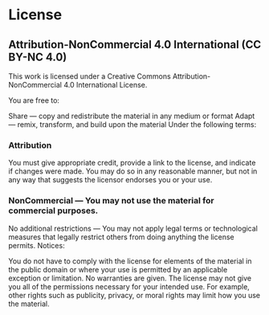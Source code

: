 # License

## Attribution-NonCommercial 4.0 International (CC BY-NC 4.0)

This work is licensed under a Creative Commons Attribution-NonCommercial 4.0 International License.

You are free to:

Share — copy and redistribute the material in any medium or format
Adapt — remix, transform, and build upon the material
Under the following terms:

### Attribution

You must give appropriate credit, provide a link to the license, and indicate if changes were made. You may do so in any reasonable manner, but not in any way that suggests the licensor endorses you or your use.

### NonCommercial — You may not use the material for commercial purposes.

No additional restrictions — You may not apply legal terms or technological measures that legally restrict others from doing anything the license permits.
Notices:

You do not have to comply with the license for elements of the material in the public domain or where your use is permitted by an applicable exception or limitation.
No warranties are given. The license may not give you all of the permissions necessary for your intended use. For example, other rights such as publicity, privacy, or moral rights may limit how you use the material.

